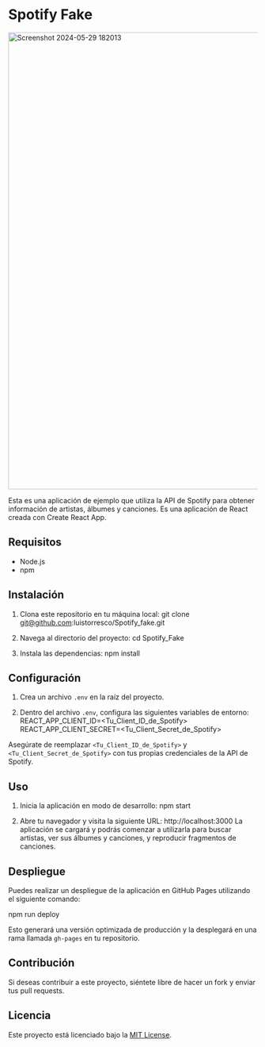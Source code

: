 # Spotify Fake
<img width="921" alt="Screenshot 2024-05-29 182013" src="https://github.com/luistorresco/Spotify_fake/assets/114264579/2f699063-c6dc-4926-902a-f423323a3c73">

Esta es una aplicación de ejemplo que utiliza la API de Spotify para obtener información de artistas, álbumes y canciones. Es una aplicación de React creada con Create React App.

## Requisitos

- Node.js
- npm

## Instalación

1. Clona este repositorio en tu máquina local:
git clone git@github.com:luistorresco/Spotify_fake.git

2. Navega al directorio del proyecto:
cd Spotify_Fake

3. Instala las dependencias:
npm install

## Configuración

1. Crea un archivo `.env` en la raíz del proyecto.

2. Dentro del archivo `.env`, configura las siguientes variables de entorno:
REACT_APP_CLIENT_ID=<Tu_Client_ID_de_Spotify> REACT_APP_CLIENT_SECRET=<Tu_Client_Secret_de_Spotify>

Asegúrate de reemplazar `<Tu_Client_ID_de_Spotify>` y `<Tu_Client_Secret_de_Spotify>` con tus propias credenciales de la API de Spotify.

## Uso

1. Inicia la aplicación en modo de desarrollo:
npm start

2. Abre tu navegador y visita la siguiente URL:
http://localhost:3000
La aplicación se cargará y podrás comenzar a utilizarla para buscar artistas, ver sus álbumes y canciones, y reproducir fragmentos de canciones.

## Despliegue

Puedes realizar un despliegue de la aplicación en GitHub Pages utilizando el siguiente comando:

npm run deploy 

Esto generará una versión optimizada de producción y la desplegará en una rama llamada `gh-pages` en tu repositorio.

## Contribución

Si deseas contribuir a este proyecto, siéntete libre de hacer un fork y enviar tus pull requests.

## Licencia

Este proyecto está licenciado bajo la [MIT License](LICENSE).
